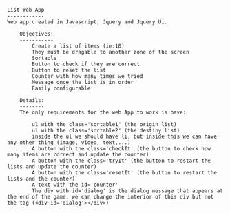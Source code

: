 	List Web App
	------------
	Web app created in Javascript, Jquery and Jquery Ui.

		Objectives:
		-----------
			Create a list of items (ie:10)
			They must be dragable to another zone of the screen
			Sortable
			Button to check if they are correct
			Button to reset the list
			Counter with how many times we tried
			Message once the list is in order
			Easily configurable
		
		Details:
		--------
		The only requirements for the web App to work is have:
		
			ul with the class='sortable1' (the origin list)
			ul with the class='sortable2' (the destiny list)
			inside the ul we should have li, but inside this we can have any other thing (image, video, text,...)
			A button with the class='checkIt' (the button to check how many items are correct and update the counter)
			A button with the class='tryIt' (the button to restart the lists and update the counter)
			A button with the class='resetIt' (the button to restart the lists and the counter)
			A text with the id='counter'
			The div with id='dialog' is the dialog message that appears at the end of the game, we can change the interior of this div but not the tag (<div id='dialog'></div>)
	